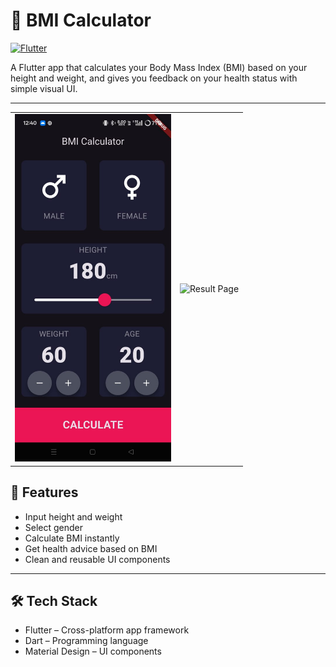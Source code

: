 # 🧮 BMI Calculator
[![Flutter](https://img.shields.io/badge/Flutter-3.22-blue?logo=flutter)](https://flutter.dev)

A Flutter app that calculates your Body Mass Index (BMI) based on your height and weight, and gives you feedback on your health status with simple visual UI.

---
<table>
  <tr>
    <td><img src="screenshots/input_page.jpg" alt="Input Page" width="250"/></td>
    <td><img src="screenshots/result_page.png" alt="Result Page" width="250"/></td>
  </tr>
</table>


## 📌 Features
- Input height and weight
- Select gender
- Calculate BMI instantly
- Get health advice based on BMI
- Clean and reusable UI components

---
## 🛠️ Tech Stack
- Flutter – Cross-platform app framework
- Dart – Programming language
- Material Design – UI components



